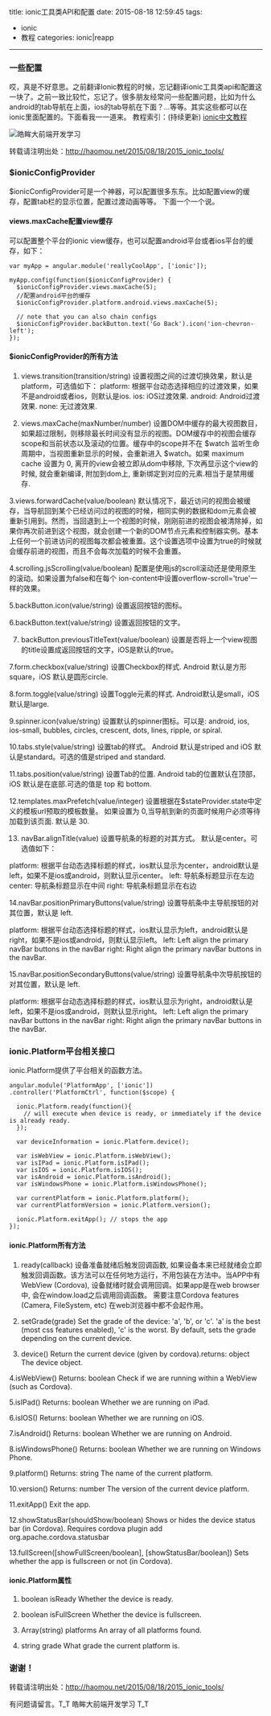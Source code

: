 title: ionic工具类API和配置
date: 2015-08-18 12:59:45
tags:
- ionic
- 教程
categories: ionic|reapp
---
### 一些配置
哎，真是不好意思。之前翻译Ionic教程的时候，忘记翻译ionic工具类api和配置这一块了。之前一致比较忙，忘记了。很多朋友经常问一些配置问题，比如为什么android的tab导航在上面，ios的tab导航在下面？...等等。其实这些都可以在ionic里面配置的。下面看我一一道来。
教程索引：(持续更新)
[ionic中文教程](http://www.haomou.net/2014/10/06/2014_ionic_learn/)
<!--more-->
<img class="floatnone" alt="皓眸大前端开发学习" src="/images/ionic.png"/>

转载请注明出处：http://haomou.net/2015/08/18/2015_ionic_tools/

### $ionicConfigProvider
$ionicConfigProvider可是一个神器，可以配置很多东东。比如配置view的缓存，配置tab栏的显示位置，配置过渡动画等等。
下面一个一个说。
#### views.maxCache配置view缓存
可以配置整个平台的ionic view缓存，也可以配置android平台或者ios平台的缓存，如下：
```
var myApp = angular.module('reallyCoolApp', ['ionic']);

myApp.config(function($ionicConfigProvider) {
  $ionicConfigProvider.views.maxCache(5);
  //配置android平台的缓存
  $ionicConfigProvider.platform.android.views.maxCache(5);

  // note that you can also chain configs
  $ionicConfigProvider.backButton.text('Go Back').icon('ion-chevron-left');
});
```
#### $ionicConfigProvider的所有方法
1. views.transition(transition/string)
设置视图之间的过渡切换效果，默认是platform，可选值如下：
platform: 根据平台动态选择相应的过渡效果，如果不是android或者ios，则默认是ios.
ios: iOS过渡效果.
android: Android过渡效果.
none: 无过渡效果.

2. views.maxCache(maxNumber/number)
设置DOM中缓存的最大视图数目，如果超过限制，则移除最长时间没有显示的视图。DOM缓存中的视图会缓存scope和当前状态以及滚动的位置。缓存中的scope并不在 $watch 监听生命周期中，当视图重新显示的时候，会重新进入 $watch。如果 maximum cache 设置为 0, 离开的view会被立即从dom中移除, 下次再显示这个view的时候, 就会重新编译, 附加到dom上, 重新绑定到对应的元素.相当于是禁用缓存.


3.views.forwardCache(value/boolean)
默认情况下，最近访问的视图会被缓存，当导航回到某个已经访问过的视图的时候，相同实例的数据和dom元素会被重新引用到。然而，当回退到上一个视图的时候，刚刚前进的视图会被清除掉，如果你再次前进到这个视图，就会创建一个新的DOM节点元素和控制器实例。基本上任何一个前进访问的视图每次都会被重置。这个设置选项中设置为true的时候就会缓存前进的视图，而且不会每次加载的时候不会重置。

4.scrolling.jsScrolling(value/boolean)
配置是使用js的scroll滚动还是使用原生的滚动。如果设置为false和在每个 ion-content中设置overflow-scroll='true'一样的效果。

5.backButton.icon(value/string)
设置返回按钮的图标。

6.backButton.text(value/string)
设置返回按钮的文字。

7. backButton.previousTitleText(value/boolean)
设置是否将上一个view视图的title设置成返回按钮的文字，iOS是默认的true。


7.form.checkbox(value/string)
设置Checkbox的样式. Android 默认是方形square，iOS 默认是圆形circle.

8.form.toggle(value/string)
设置Toggle元素的样式. Android默认是small，iOS默认是large.

9.spinner.icon(value/string)
设置默认的spinner图标。可以是: android, ios, ios-small, bubbles, circles, crescent, dots, lines, ripple, or spiral.

10.tabs.style(value/string)
设置tab的样式。 Android 默认是striped and iOS 默认是standard。可选的值是striped and standard.

11.tabs.position(value/string)
设置Tab的位置. Android tab的位置默认在顶部，iOS 默认是在底部.可选的值是 top 和 bottom.

12.templates.maxPrefetch(value/integer)
设置根据在$stateProvider.state中定义的模板url预取的模板数量。 如果设置为 0,当导航到新的页面时候用户必须等待加载到该页面. 默认是 30.

13. navBar.alignTitle(value)
设置导航条的标题的对其方式。 默认是center。可选值如下：

platform: 根据平台动态选择标题的样式，ios默认显示为center，android默认是left，如果不是ios或android，则默认显示center。
left: 导航条标题显示在左边
center: 导航条标题显示在中间
right: 导航条标题显示在右边

14.navBar.positionPrimaryButtons(value/string)
设置导航条中主导航按钮的对其位置，默认是 left.

platform: 根据平台动态选择标题的样式，ios默认显示为left，android默认是right，如果不是ios或android，则默认显示left。
left: Left align the primary navBar buttons in the navBar
right: Right align the primary navBar buttons in the navBar.

15.navBar.positionSecondaryButtons(value/string)
设置导航条中次导航按钮的对其位置，默认是 left.

platform: 根据平台动态选择标题的样式，ios默认显示为right，android默认是left，如果不是ios或android，则默认显示right。
left: Left align the primary navBar buttons in the navBar
right: Right align the primary navBar buttons in the navBar.


### ionic.Platform平台相关接口
ionic.Platform提供了平台相关的函数方法。
```
angular.module('PlatformApp', ['ionic'])
.controller('PlatformCtrl', function($scope) {

  ionic.Platform.ready(function(){
    // will execute when device is ready, or immediately if the device is already ready.
  });

  var deviceInformation = ionic.Platform.device();

  var isWebView = ionic.Platform.isWebView();
  var isIPad = ionic.Platform.isIPad();
  var isIOS = ionic.Platform.isIOS();
  var isAndroid = ionic.Platform.isAndroid();
  var isWindowsPhone = ionic.Platform.isWindowsPhone();

  var currentPlatform = ionic.Platform.platform();
  var currentPlatformVersion = ionic.Platform.version();

  ionic.Platform.exitApp(); // stops the app
});

```
#### ionic.Platform所有方法
1. ready(callback)
设备准备就绪后触发回调函数, 如果设备本来已经就绪会立即触发回调函数。该方法可以在任何地方运行，不用包装在方法中。当APP中有WebView (Cordova), 设备就绪时就会调用回调。如果app是在web browser中, 会在window.load之后调用回调函数。 需要注意Cordova features (Camera, FileSystem, etc) 在web浏览器中都不会起作用。

2. setGrade(grade)
Set the grade of the device: 'a', 'b', or 'c'. 'a' is the best (most css features enabled), 'c' is the worst. By default, sets the grade depending on the current device.

3. device()
Return the current device (given by cordova).returns: object The device object.

4.isWebView()
Returns: boolean Check if we are running within a WebView (such as Cordova).

5.isIPad()
Returns: boolean Whether we are running on iPad.

6.isIOS()
Returns: boolean Whether we are running on iOS.

7.isAndroid()
Returns: boolean Whether we are running on Android.

8.isWindowsPhone()
Returns: boolean Whether we are running on Windows Phone.

9.platform()
Returns: string The name of the current platform.

10.version()
Returns: number The version of the current device platform.

11.exitApp()
Exit the app.

12.showStatusBar(shouldShow/boolean)
Shows or hides the device status bar (in Cordova). Requires cordova plugin add org.apache.cordova.statusbar

13.fullScreen([showFullScreen/boolean], [showStatusBar/boolean])
Sets whether the app is fullscreen or not (in Cordova).

#### ionic.Platform属性
1. boolean isReady
Whether the device is ready.

2. boolean isFullScreen
Whether the device is fullscreen.

3. Array(string) platforms
An array of all platforms found.

4. string grade
What grade the current platform is.


### 谢谢！
转载请注明出处：http://haomou.net/2015/08/18/2015_ionic_tools/

有问题请留言。T_T  皓眸大前端开发学习  T_T